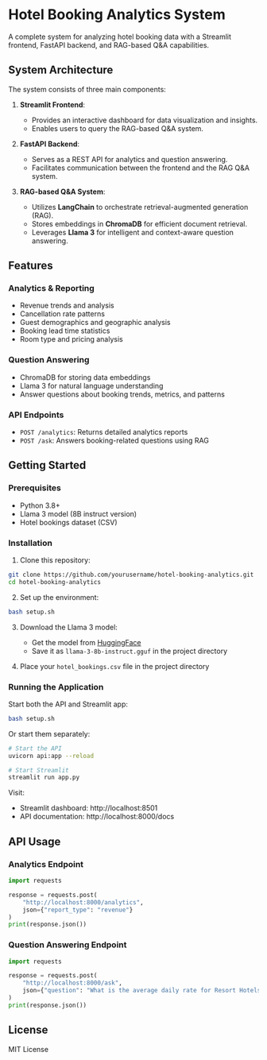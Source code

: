 # Hotel Booking Analytics System

A complete system for analyzing hotel booking data with a Streamlit frontend, FastAPI backend, and RAG-based Q&A capabilities.

## System Architecture
The system consists of three main components:

1. **Streamlit Frontend**:
   - Provides an interactive dashboard for data visualization and insights.
   - Enables users to query the RAG-based Q&A system.

2. **FastAPI Backend**:
   - Serves as a REST API for analytics and question answering.
   - Facilitates communication between the frontend and the RAG Q&A system.

3. **RAG-based Q&A System**:
   - Utilizes **LangChain** to orchestrate retrieval-augmented generation (RAG).
   - Stores embeddings in **ChromaDB** for efficient document retrieval.
   - Leverages **Llama 3** for intelligent and context-aware question answering.


## Features

### Analytics & Reporting
- Revenue trends and analysis
- Cancellation rate patterns
- Guest demographics and geographic analysis
- Booking lead time statistics
- Room type and pricing analysis

### Question Answering
- ChromaDB for storing data embeddings
- Llama 3 for natural language understanding
- Answer questions about booking trends, metrics, and patterns

### API Endpoints
- `POST /analytics`: Returns detailed analytics reports
- `POST /ask`: Answers booking-related questions using RAG

## Getting Started

### Prerequisites
- Python 3.8+
- Llama 3 model (8B instruct version)
- Hotel bookings dataset (CSV)

### Installation

1. Clone this repository:
```bash
git clone https://github.com/yourusername/hotel-booking-analytics.git
cd hotel-booking-analytics
```

2. Set up the environment:
```bash
bash setup.sh
```

3. Download the Llama 3 model:
   - Get the model from [HuggingFace](https://huggingface.co/TheBloke/Llama-3-8B-Instruct-GGUF)
   - Save it as `llama-3-8b-instruct.gguf` in the project directory

4. Place your `hotel_bookings.csv` file in the project directory

### Running the Application

Start both the API and Streamlit app:
```bash
bash setup.sh
```

Or start them separately:
```bash
# Start the API
uvicorn api:app --reload

# Start Streamlit
streamlit run app.py
```

Visit:
- Streamlit dashboard: http://localhost:8501
- API documentation: http://localhost:8000/docs

## API Usage

### Analytics Endpoint
```python
import requests

response = requests.post(
    "http://localhost:8000/analytics",
    json={"report_type": "revenue"}
)
print(response.json())
```

### Question Answering Endpoint
```python
import requests

response = requests.post(
    "http://localhost:8000/ask",
    json={"question": "What is the average daily rate for Resort Hotels?"}
)
print(response.json())
```

## License

MIT License

